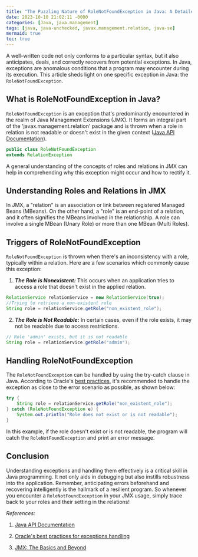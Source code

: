 ```yaml
---
title: "The Puzzling Nature of RoleNotFoundException in Java: A Detailed Analysis"
date: 2023-10-10 21:02:11 -0000
categories: [Java, java.management]
tags: [java, java-unchecked, javax.management.relation, java-se]
mermaid: true
toc: true
---
```



A well-written code not only conforms to a particular syntax, but it also anticipates, deals, and correctly recovers from potential exceptions. In Java, exceptions are anomalous conditions that a program may encounter during its execution. This article sheds light on one specific exception in Java: the `RoleNotFoundException`.

## What is RoleNotFoundException in Java?

`RoleNotFoundException` is an exception that's predominantly encountered in the realm of Java Management Extensions (JMX). It forms an integral part of the 'javax.management.relation' package and is thrown when a role in relation is not readable or doesn't exist in the given context ([Java API Documentation](https://docs.oracle.com/javase/7/docs/api/javax/management/relation/RoleNotFoundException.html)). 

```java
public class RoleNotFoundException
extends RelationException
```

A general understanding of the concepts of roles and relations in JMX can help in comprehending why this exception might occur and how to rectify it.

## Understanding Roles and Relations in JMX

In JMX, a "relation" is an association or link between registered Managed Beans (MBeans). On the other hand, a "role" is an end-point of a relation, and it often signifies the MBeans involved in the relationship. A role can involve a single MBean (Unary Role) or more than one MBean (Multi Roles).

## Triggers of RoleNotFoundException

`RoleNotFoundException` is thrown when there's an inconsistency with a role, typically within a relation. Here are a few scenarios which commonly cause this exception:

1. ***The Role is Nonexistent:*** This occurs when an application tries to access a role that doesn't exist in the applied relation. 

```java
RelationService relationService = new RelationService(true);
//Trying to retrieve a non-existent role
String role = relationService.getRole("non_existent_role");
```

2. ***The Role is Not Readable:*** In certain cases, even if the role exists, it may not be readable due to access restrictions.

```java
// Role 'admin' exists, but it is not readable
String role = relationService.getRole("admin");
```

## Handling RoleNotFoundException

The `RoleNotFoundException` can be handled by using the try-catch clause in Java. According to Oracle's [best practices](https://www.oracle.com/technical-resources/articles/java/se-exceptions.html), it's recommended to handle the exception as close to the error scenario as possible, as shown below:

```java
try {
    String role = relationService.getRole("non_existent_role");
} catch (RoleNotFoundException e) {
    System.out.println("Role does not exist or is not readable");
}
```

In this example, if the role doesn't exist or is not readable, the program will catch the `RoleNotFoundException` and print an error message.

## Conclusion

Understanding exceptions and handling them effectively is a critical skill in Java programming. It not only aids in debugging but also instills robustness into the application. Remember, anticipating errors beforehand and recovering intelligently is the hallmark of a resilient program. So whenever you encounter a `RoleNotFoundException` in your JMX usage, simply trace back to your roles and their setting in the relations!

*References:*

1. [Java API Documentation](https://docs.oracle.com/javase/7/docs/api/)

2. [Oracle's best practices for exceptions handling](https://www.oracle.com/technical-resources/articles/java/se-exceptions.html)

3. [JMX: The Basics and Beyond](https://www.oracle.com/java/technologies/javase/javamanagement.html)

